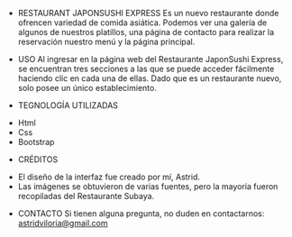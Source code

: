 * RESTAURANT JAPONSUSHI EXPRESS
Es un nuevo restaurante donde ofrencen variedad de comida asiática. Podemos ver una galería de algunos de nuestros platillos, una página de contacto para realizar la reservación nuestro menú y la página principal.

* USO 
Al ingresar en la página web del Restaurante JaponSushi Express, se encuentran tres secciones a las que se puede acceder fácilmente haciendo clic en cada una de ellas. Dado que es un restaurante nuevo, solo posee un único establecimiento.

* TEGNOLOGÍA UTILIZADAS
- Html 
- Css
- Bootstrap 

* CRÉDITOS 

-  El diseño de la interfaz fue creado por mí, Astrid. 
- Las imágenes se obtuvieron de varias fuentes, pero la mayoría fueron recopiladas del Restaurante Subaya.



* CONTACTO 
Si tienen alguna pregunta, no duden en contactarnos: astridviloria@gmail.com